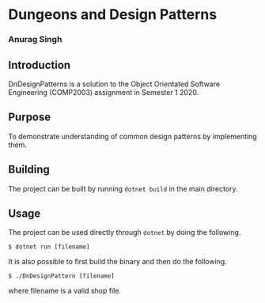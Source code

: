 # Dungeons and Design Patterns

### Anurag Singh

## Introduction

DnDesignPatterns is a solution to the Object Orientated Software Engineering (COMP2003) assignment in Semester 1 2020.

## Purpose

To demonstrate understanding of common design patterns by implementing them.

## Building

The project can be built by running `dotnet build` in the main directory.

## Usage

The project can be used directly through `dotnet` by doing the following.

```
$ dotnet run [filename]
```

It is also possible to first build the binary and  then do the following.

```
$ ./DnDesignPattern [filename]
```

where filename is a valid shop file.
